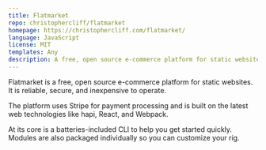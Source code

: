 ```yaml
---
title: Flatmarket
repo: christophercliff/flatmarket
homepage: https://christophercliff.com/flatmarket/
language: JavaScript
license: MIT
templates: Any
description: A free, open source e-commerce platform for static websites.
---
```


Flatmarket is a free, open source e-commerce platform for static websites. It is reliable, secure, and inexpensive to operate.

The platform uses Stripe for payment processing and is built on the latest web technologies like hapi, React, and Webpack.

At its core is a batteries-included CLI to help you get started quickly. Modules are also packaged individually so you can customize your rig.